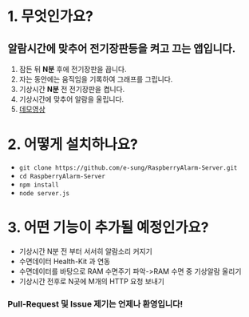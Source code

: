 # 1. 무엇인가요?
## 알람시간에 맞추어 전기장판등을 켜고 끄는 앱입니다.
1. 잠든 뒤 **N분** 후에 전기장판을 끕니다.
2. 자는 동안에는 움직임을 기록하여 그래프를 그립니다.
3. 기상시간 **N분** 전 전기장판을 켭니다.
4. 기상시간에 맞추어 알람을 울립니다.
5. [데모영상](http://blog.e-sung.net/RaspberryPiAlarm.mp4)

# 2. 어떻게 설치하나요?
* `git clone https://github.com/e-sung/RaspberryAlarm-Server.git`
* `cd RaspberryAlarm-Server`
* `npm install`
* `node server.js`

# 3. 어떤 기능이 추가될 예정인가요?
* 기상시간 N분 전 부터 서서히 알람소리 커지기
* 수면데이터 Health-Kit 과 연동
* 수면데이터를 바탕으로 RAM 수면주기  파악->RAM 수면 중 기상알람 울리기
* 기상시간 전후로 N곳에 M개의 HTTP 요청 보내기 

### Pull-Request 및 Issue 제기는 언제나 환영입니다!
	
